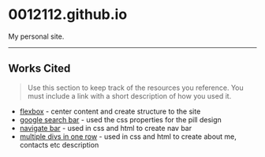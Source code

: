 # 0012112.github.io

My personal site.

---

## Works Cited

> Use this section to  keep track of the resources you reference. You must include a link with a short description of how you used it. 

- [flexbox](https://css-tricks.com/snippets/css/a-guide-to-flexbox/) - center content and create structure to the site
- [google search bar](https://codepen.io/eqbrown/pen/XWBvvjE) - used the css properties for the pill design
- [navigate bar](https://www.w3schools.com/howto/howto_css_fixed_menu.asp) - used in css and html to create nav bar
- [multiple divs in one row](https://stackoverflow.com/questions/16677539/how-to-have-multiple-divs-on-one-line-with-even-spacing) - used in css and html to create about me, contacts etc description